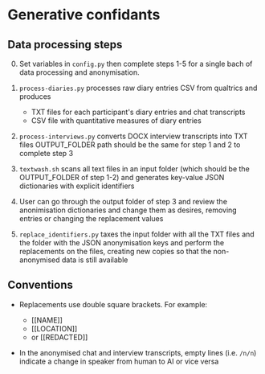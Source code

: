 # Generative confidants

## Data processing steps

0. Set variables in `config.py` then complete steps 1-5 for a single bach of data
processing and anonymisation.

1. `process-diaries.py` processes raw diary entries CSV from qualtrics and produces
    * TXT files for each participant's diary entries and chat transcripts
    * CSV file with quantitative measures of diary entries

2. `process-interviews.py` converts DOCX interview transcripts into TXT files
OUTPUT_FOLDER path should be the same for step 1 and 2 to complete step 3

3. `textwash.sh` scans all text files in an input folder (which should be the 
OUTPUT_FOLDER of step 1-2) and generates key-value JSON dictionaries with
explicit identifiers

4. User can go through the output folder of step 3 and review the anonimisation
dictionaries and change them as desires, removing entries or changing the replacement
values

5. `replace_identifiers.py` taxes the input folder with all the TXT files and
the folder with the JSON anonymisation keys and perform the replacements on the
files, creating new copies so that the non-anonymised data is still available

## Conventions

* Replacements use double square brackets. For example:
    - [[NAME]]
    - [[LOCATION]]
    - or [[REDACTED]]

* In the anonymised chat and interview transcripts, empty lines (i.e. `/n/n`) 
indicate a change in speaker from human to AI or vice versa